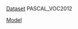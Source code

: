 [Dataset](https://opendatalab.org.cn/PASCAL_VOC2012) PASCAL_VOC2012

[Model](https://o365tsukuba-my.sharepoint.com/:u:/g/personal/xie_chun_gu_u_tsukuba_ac_jp/EVqttFes7TxIgnv1ZdaMoeIBMk_IpvgWe9nXdl9z2GvfdA?e=76yW8D)